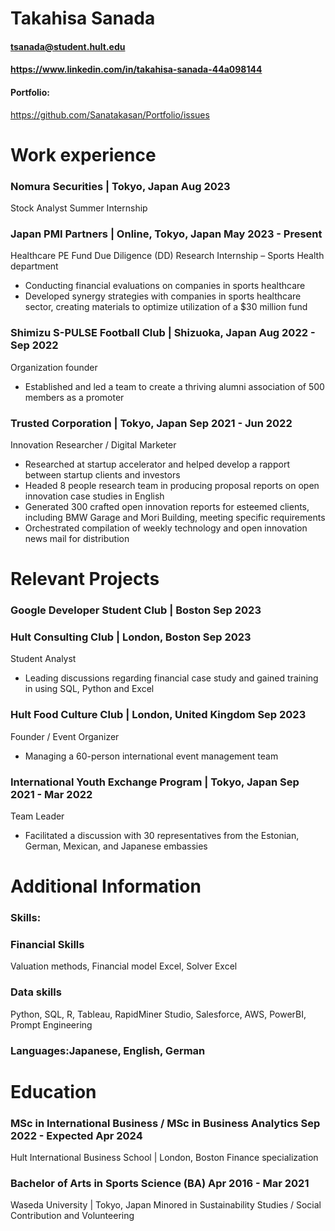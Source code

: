 # Takahisa Sanada
#### tsanada@student.hult.edu
#### https://www.linkedin.com/in/takahisa-sanada-44a098144

#### Portfolio: 
https://github.com/Sanatakasan/Portfolio/issues

# Work experience
### Nomura Securities | Tokyo, Japan	Aug 2023
Stock Analyst Summer Internship 

### Japan PMI Partners | Online, Tokyo, Japan	May 2023 - Present
Healthcare PE Fund Due Diligence (DD) Research Internship – Sports Health department 
 - Conducting financial evaluations on companies in sports healthcare
 - Developed synergy strategies with companies in sports healthcare sector, creating materials to optimize utilization of a $30 million fund

### Shimizu S-PULSE Football Club | Shizuoka, Japan	Aug 2022 - Sep 2022
Organization founder
 - Established and led a team to create a thriving alumni association of 500 members as a promoter

### Trusted Corporation | Tokyo, Japan 	Sep 2021 - Jun 2022
Innovation Researcher / Digital Marketer
 - Researched at startup accelerator and helped develop a rapport between startup clients and investors
 - Headed 8 people research team in producing proposal reports on open innovation case studies in English
 - Generated 300 crafted open innovation reports for esteemed clients, including BMW Garage and Mori Building, meeting specific requirements
 - Orchestrated compilation of weekly technology and open innovation news mail for distribution

# Relevant Projects
### Google Developer Student Club | Boston	Sep 2023

### Hult Consulting Club | London, Boston	Sep 2023
Student Analyst 
- Leading discussions regarding financial case study and gained training in using SQL, Python and Excel

### Hult Food Culture Club | London, United Kingdom	Sep 2023
Founder / Event Organizer 	
- Managing a 60-person international event management team

### International Youth Exchange Program | Tokyo, Japan	Sep 2021 - Mar 2022
Team Leader
- Facilitated a discussion with 30 representatives from the Estonian, German, Mexican, and Japanese embassies
 
# Additional Information
### Skills: 
### Financial Skills
Valuation methods, Financial model Excel, Solver Excel
### Data skills
Python, SQL, R, Tableau, RapidMiner Studio, Salesforce, AWS, PowerBI, Prompt Engineering

### Languages:Japanese, English, German

# Education
### MSc in International Business / MSc in Business Analytics	Sep 2022 - Expected Apr 2024
Hult International Business School | London, Boston
Finance specialization 

### Bachelor of Arts in Sports Science (BA)	Apr 2016 - Mar 2021
Waseda University | Tokyo, Japan
Minored in Sustainability Studies / Social Contribution and Volunteering

